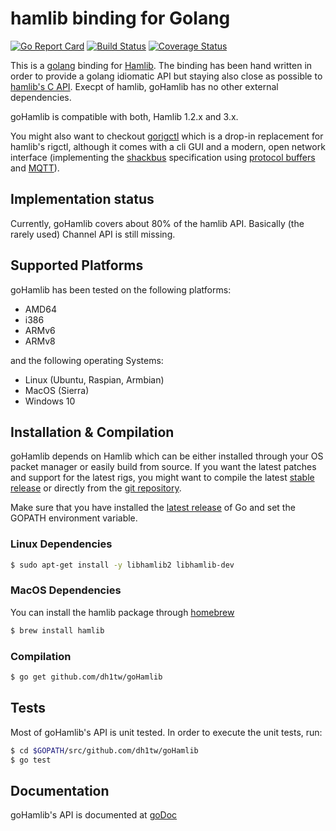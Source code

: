 # hamlib binding for Golang
[![Go Report Card](https://goreportcard.com/badge/github.com/dh1tw/goHamlib)](https://goreportcard.com/report/github.com/dh1tw/goHamlib)
[![Build Status](https://travis-ci.org/dh1tw/goHamlib.svg?branch=master)](https://travis-ci.org/dh1tw/goHamlib)
[![Coverage Status](https://coveralls.io/repos/github/dh1tw/goHamlib/badge.svg?branch=master)](https://coveralls.io/github/dh1tw/goHamlib?branch=master)

This is a [golang](https://golang.org) binding for
[Hamlib](http://hamlib.org). The binding has been hand written in order
to provide a golang idiomatic API but staying also close as possible to
[hamlib's C API](http://hamlib.sourceforge.net/manuals/3.0.1/index.html).
Execpt of hamlib, goHamlib has no other external dependencies.

goHamlib is compatible with both, Hamlib 1.2.x and 3.x.

You might also want to checkout [gorigctl](https://github.com/dh1tw/gorigctl)
which is a drop-in replacement for hamlib's rigctl, although it comes with a
cli GUI and a modern, open network interface (implementing the [shackbus](https://shackbus.org) specification using
[protocol buffers](https://developers.google.com/protocol-buffers/) and
[MQTT](http://mqtt.org)).

## Implementation status

Currently, goHamlib covers about 80% of the hamlib API. Basically (the rarely used) Channel API is still missing.

## Supported Platforms

goHamlib has been tested on the following platforms:

- AMD64
- i386
- ARMv6
- ARMv8

and the following operating Systems:

- Linux (Ubuntu, Raspian, Armbian)
- MacOS (Sierra)
- Windows 10

## Installation & Compilation

goHamlib depends on Hamlib which can be either installed through your OS
packet manager or easily build from source. If you want the latest patches
and support for the latest rigs, you might want to compile the latest
[stable release](https://sourceforge.net/projects/hamlib/files/hamlib)
or directly from the [git repository](https://github.com/n0nb/hamlib).

Make sure that you have installed the [latest release](https://golang.org/dl/) of Go and set the GOPATH environment variable.

### Linux Dependencies

```bash
$ sudo apt-get install -y libhamlib2 libhamlib-dev
```

### MacOS Dependencies

You can install the hamlib package through [homebrew](https://brew.sh)

```bash
$ brew install hamlib
```

### Compilation

```bash
$ go get github.com/dh1tw/goHamlib
```

## Tests

Most of goHamlib's API is unit tested. In order to execute the unit tests,
run: 

```bash
$ cd $GOPATH/src/github.com/dh1tw/goHamlib
$ go test
```

## Documentation

goHamlib's API is documented at [goDoc](https://godoc.org/github.com/dh1tw/goHamlib)

